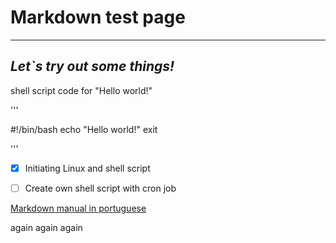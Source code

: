 # **Markdown test page**
---

## *Let`s try out some things!*

shell script code for "Hello world!"

'''

\#!/bin/bash
echo "Hello world!"
exit

'''

- [x] Initiating Linux and shell script

- [ ] Create own shell script with cron job

[Markdown manual in portuguese](https://github.com/gustavoguanabara/git-github/tree/master/manuais-PDF)

again
again
again

